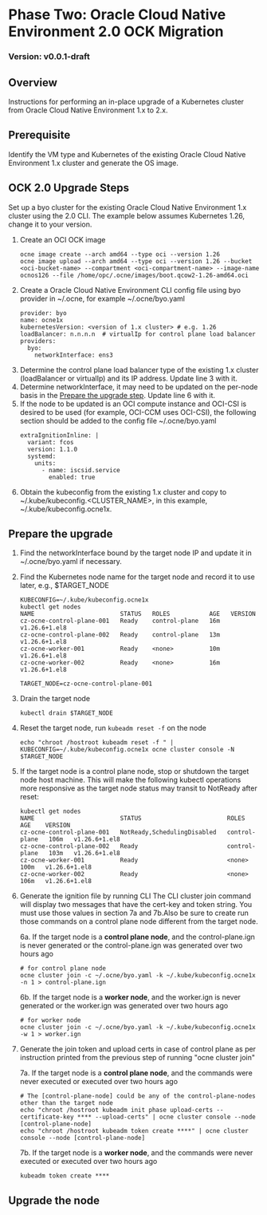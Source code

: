 # Phase Two: Oracle Cloud Native Environment 2.0 OCK Migration

### Version: v0.0.1-draft

## Overview
Instructions for performing an in-place upgrade of a Kubernetes cluster from Oracle Cloud Native Environment 1.x to 2.x.

## Prerequisite

Identify the VM type and Kubernetes of the existing Oracle Cloud Native Environment 1.x cluster and generate the OS image.

## OCK 2.0 Upgrade Steps

Set up a byo cluster for the existing Oracle Cloud Native Environment 1.x cluster using the 2.0 CLI. 
The example below assumes Kubernetes 1.26, change it to your version.

1. Create an OCI OCK image
    ```
    ocne image create --arch amd64 --type oci --version 1.26
    ocne image upload --arch amd64 --type oci --version 1.26 --bucket <oci-bucket-name> --compartment <oci-compartment-name> --image-name ocnos126 --file /home/opc/.ocne/images/boot.qcow2-1.26-amd64.oci
    ```
2. Create a Oracle Cloud Native Environment CLI config file using byo provider in ~/.ocne, for example ~/.ocne/byo.yaml
    ```
    provider: byo
    name: ocne1x
    kubernetesVersion: <version of 1.x cluster> # e.g. 1.26
    loadBalancer: n.n.n.n  # virtualIp for control plane load balancer
    providers:
      byo:
        networkInterface: ens3
    ```
3. Determine the control plane load balancer type of the existing 1.x cluster (loadBalancer or virtualIp) and its IP address. Update line 3 with it.
4. Determine networkInterface, it may need to be updated on the per-node basis in the [Prepare the upgrade step](#prepare-the-upgrade). Update line 6 with it.
5. If the node to be updated is an OCI compute instance and OCI-CSI is desired to be used (for example, OCI-CCM uses OCI-CSI), the following section should be added to the config file ~/.ocne/byo.yaml
    ```
    extraIgnitionInline: |
      variant: fcos
      version: 1.1.0
      systemd:
        units:
          - name: iscsid.service
            enabled: true
    ```
6. Obtain the kubeconfig from the existing 1.x cluster and copy to ~/.kube/kubeconfig.<CLUSTER_NAME>, in this example, ~/.kube/kubeconfig.ocne1x.


## Prepare the upgrade

1. Find the networkInterface bound by the target node IP and update it in ~/.ocne/byo.yaml if necessary.
2. Find the Kubernetes node name for the target node and record it to use later, e.g., $TARGET_NODE 
    ```
    KUBECONFIG=~/.kube/kubeconfig.ocne1x
    kubectl get nodes
    NAME                        STATUS   ROLES           AGE   VERSION
    cz-ocne-control-plane-001   Ready    control-plane   16m   v1.26.6+1.el8
    cz-ocne-control-plane-002   Ready    control-plane   13m   v1.26.6+1.el8
    cz-ocne-worker-001          Ready    <none>          10m   v1.26.6+1.el8
    cz-ocne-worker-002          Ready    <none>          16m   v1.26.6+1.el8

    TARGET_NODE=cz-ocne-control-plane-001
    ```
3. Drain the target node
    ```
    kubectl drain $TARGET_NODE
    ```
4. Reset the target node, run `kubeadm reset -f` on the node
    ```
    echo "chroot /hostroot kubeadm reset -f " | KUBECONFIG=~/.kube/kubeconfig.ocne1x ocne cluster console -N $TARGET_NODE
    ```
5. If the target node is a control plane node, stop or shutdown the target node host machine. This will make the following kubectl operations more responsive as the target node status may transit to NotReady after reset:
    ```
    kubectl get nodes
    NAME                        STATUS                        ROLES           AGE    VERSION
    cz-ocne-control-plane-001   NotReady,SchedulingDisabled   control-plane   106m   v1.26.6+1.el8
    cz-ocne-control-plane-002   Ready                         control-plane   103m   v1.26.6+1.el8
    cz-ocne-worker-001          Ready                         <none>          100m   v1.26.6+1.el8
    cz-ocne-worker-002          Ready                         <none>          106m   v1.26.6+1.el8
    ```
6. Generate the ignition file by running CLI
The CLI cluster join command will display two messages that have the cert-key and token string.
You must use those values in section 7a and 7b.Also be sure to create run those commands on a 
control plane node different from the target node.

   6a. If the target node is a **control plane node**, and the control-plane.ign is never generated or the control-plane.ign was generated over two hours ago
    ```
    # for control plane node
    ocne cluster join -c ~/.ocne/byo.yaml -k ~/.kube/kubeconfig.ocne1x -n 1 > control-plane.ign
    ```
   
   6b. If the target node is a **worker node**, and the worker.ign is never generated or the worker.ign was generated over two hours ago
    ```
    # for worker node
    ocne cluster join -c ~/.ocne/byo.yaml -k ~/.kube/kubeconfig.ocne1x -w 1 > worker.ign
    ```
7. Generate the join token and upload certs in case of control plane as per instruction printed from the previous step of running "ocne cluster join"

   7a. If the target node is a **control plane node**, and the commands were never executed or executed over two hours ago
    ```
    # The [control-plane-node] could be any of the control-plane-nodes other than the target node
    echo "chroot /hostroot kubeadm init phase upload-certs --certificate-key **** --upload-certs" | ocne cluster console --node [control-plane-node]
    echo "chroot /hostroot kubeadm token create ****" | ocne cluster console --node [control-plane-node]
    ```
   
   7b. If the target node is a **worker node**, and the commands were never executed or executed over two hours ago
    ```
    kubeadm token create ****
    ```

## Upgrade the node


